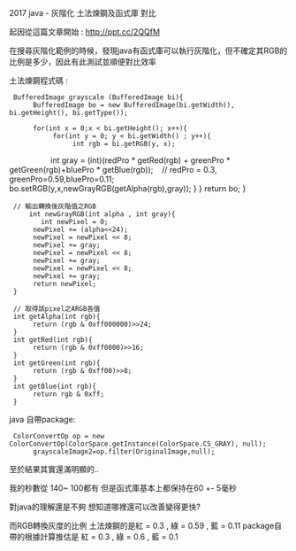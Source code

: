 2017 java - 灰階化 土法煉鋼及函式庫 對比

起因從這篇文章開始 : http://ppt.cc/2QQfM

在搜尋灰階化範例的時候，發現java有函式庫可以執行灰階化，但不確定其RGB的比例是多少，因此有此測試並順便對比效率


土法煉鋼程式碼 : 

     BufferedImage grayscale (BufferedImage bi){
          BufferedImage bo = new BufferedImage(bi.getWidth(), bi.getHeight(), bi.getType());
          
          for(int x = 0;x < bi.getHeight(); x++){
               for(int y = 0; y < bi.getWidth() ; y++){
                    int rgb = bi.getRGB(y, x);
                    int gray = (int)(redPro * getRed(rgb) + greenPro * getGreen(rgb)+bluePro * getBlue(rgb));
		    // redPro = 0.3, greenPro=0.59,bluePro=0.11;
                    bo.setRGB(y,x,newGrayRGB(getAlpha(rgb),gray));
               }
          }
          return bo;
     }
     
     // 輸出轉換後灰階值之RGB
	     int newGrayRGB(int alpha , int gray){
            int newPixel = 0; 
          newPixel += (alpha<<24); 
          newPixel = newPixel << 8; 
          newPixel += gray; 
          newPixel = newPixel << 8; 
          newPixel += gray; 
          newPixel = newPixel << 8; 
          newPixel += gray; 
          return newPixel; 
     }
     
     // 取得該pixel之ARGB各值 
     int getAlpha(int rgb){
          return (rgb & 0xff000000)>>24;
     }
     int getRed(int rgb){
          return (rgb & 0xff0000)>>16;
     }
     int getGreen(int rgb){
          return (rgb & 0xff00)>>8;
     }
     int getBlue(int rgb){
          return rgb & 0xff;
     }
     
java 自帶package:

     ColorConvertOp op = new ColorConvertOp(ColorSpace.getInstance(ColorSpace.CS_GRAY), null);
          grayscaleImage2=op.filter(OriginalImage,null);

至於結果其實還滿明顯的..


我的秒數從 140~ 100都有
但是函式庫基本上都保持在60 +- 5毫秒

對java的理解還是不夠
想知道哪裡還可以改善變得更快?

而RGB轉換灰度的比例
土法煉鋼的是紅 = 0.3 , 綠 = 0.59 , 藍 = 0.11
package自帶的根據計算推估是 紅 = 0.3 , 綠 = 0.6 , 藍 = 0.1
